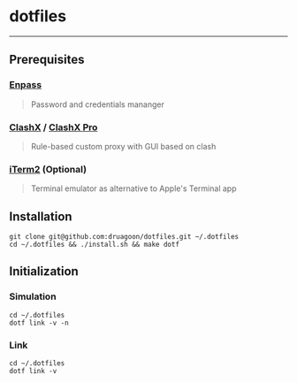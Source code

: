 # dotfiles

---

## Prerequisites

### [Enpass](https://www.enpass.io/)

> Password and credentials mananger

### [ClashX](https://github.com/yichengchen/clashX) / [ClashX Pro](https://install.appcenter.ms/users/clashx/apps/clashx-pro/distribution_groups/public)

> Rule-based custom proxy with GUI based on clash

### [iTerm2](https://iterm2.com/) (Optional)

> Terminal emulator as alternative to Apple's Terminal app

## Installation

```shell
git clone git@github.com:druagoon/dotfiles.git ~/.dotfiles
cd ~/.dotfiles && ./install.sh && make dotf
```

## Initialization

### Simulation

```shell
cd ~/.dotfiles
dotf link -v -n
```

### Link

```shell
cd ~/.dotfiles
dotf link -v
```
